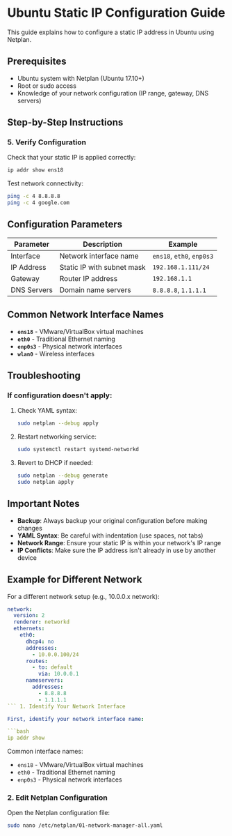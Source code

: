 # Ubuntu Static IP Configuration Guide

This guide explains how to configure a static IP address in Ubuntu using Netplan.

## Prerequisites

- Ubuntu system with Netplan (Ubuntu 17.10+)
- Root or sudo access
- Knowledge of your network configuration (IP range, gateway, DNS servers)

## Step-by-Step Instructions

### 5. Verify Configuration

Check that your static IP is applied correctly:

```bash
ip addr show ens18
```

Test network connectivity:

```bash
ping -c 4 8.8.8.8
ping -c 4 google.com
```

## Configuration Parameters

| Parameter | Description | Example |
|-----------|-------------|---------|
| Interface | Network interface name | `ens18`, `eth0`, `enp0s3` |
| IP Address | Static IP with subnet mask | `192.168.1.111/24` |
| Gateway | Router IP address | `192.168.1.1` |
| DNS Servers | Domain name servers | `8.8.8.8`, `1.1.1.1` |

## Common Network Interface Names

- **`ens18`** - VMware/VirtualBox virtual machines
- **`eth0`** - Traditional Ethernet naming
- **`enp0s3`** - Physical network interfaces
- **`wlan0`** - Wireless interfaces

## Troubleshooting

### If configuration doesn't apply:

1. Check YAML syntax:
   ```bash
   sudo netplan --debug apply
   ```

2. Restart networking service:
   ```bash
   sudo systemctl restart systemd-networkd
   ```

3. Revert to DHCP if needed:
   ```bash
   sudo netplan --debug generate
   sudo netplan apply
   ```

## Important Notes

- **Backup**: Always backup your original configuration before making changes
- **YAML Syntax**: Be careful with indentation (use spaces, not tabs)
- **Network Range**: Ensure your static IP is within your network's IP range
- **IP Conflicts**: Make sure the IP address isn't already in use by another device

## Example for Different Network

For a different network setup (e.g., 10.0.0.x network):

```yaml
network:
  version: 2
  renderer: networkd
  ethernets:
    eth0:
      dhcp4: no
      addresses:
        - 10.0.0.100/24
      routes:
        - to: default
          via: 10.0.0.1
      nameservers:
        addresses:
          - 8.8.8.8
          - 1.1.1.1
``` 1. Identify Your Network Interface

First, identify your network interface name:

```bash
ip addr show
```

Common interface names:
- `ens18` - VMware/VirtualBox virtual machines
- `eth0` - Traditional Ethernet naming
- `enp0s3` - Physical network interfaces

### 2. Edit Netplan Configuration

Open the Netplan configuration file:

```bash
sudo nano /etc/netplan/01-network-manager-all.yaml
```

###
